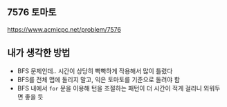 ## 7576 토마토

<https://www.acmicpc.net/problem/7576>

## 내가 생각한 방법

<!-- ![이미지](./img.png) -->

- BFS 문제인데.. 시간이 상당히 빡빡하게 작용해서 많이 틀렸다
- BFS를 전체 맵에 돌리지 말고, 익은 토마토를 기준으로 돌려야 함
- BFS 내에서 `for` 문을 이용해 턴을 조절하는 패턴이 더 시간이 적게 걸리니 외워두면 좋을 듯
